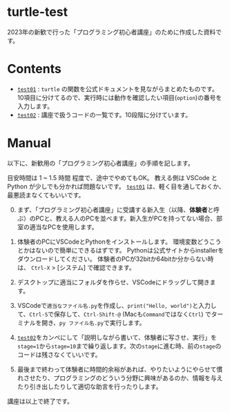 # turtle-test
2023年の新歓で行った「プログラミング初心者講座」のために作成した資料です。

# Contents
- [`test01`](./test01.py) :
`turtle` の関数を公式ドキュメントを見ながらまとめたものです。
10項目に分けてるので、実行時には動作を確認したい項目(`option`)の番号を入力します。
- [`test02`](./test02.py) :
講座で扱うコードの一覧です。10段階に分けています。

# Manual
以下に、新歓用の「プログラミング初心者講座」の手順を記します。

目安時間は 1 ~ 1.5 時間 程度で、途中でやめてもOK。
教える側は VSCode と Python が少しでも分かれば問題ないです。
[`test01`](./test01.py) は、軽く目を通しておくか、最悪読まなくてもいいです。

0. まず、「プログラミング初心者講座」に受講する新入生（以降、**体験者**と呼ぶ）のPCと、教える人のPCを並べます。新入生がPCを持ってない場合、部室の適当なPCを使用します。

1. 体験者のPCにVSCodeとPythonをインストールします。
環境変数どうこうとかはないので簡単にできるはずです。
Pythonは公式サイトからinstallerをダウンロードしてください。
体験者のPCが32bitか64bitか分からない時は、 `Ctrl-X` > \[システム] で確認できます。

2. デスクトップに適当にフォルダを作らせ、VSCodeにドラッグして開きます。

3. VSCodeで`適当なファイル名.py`を作成し、`print("Hello, world")`と入力して、`Ctrl-S`で保存して、`Ctrl-Shift-@` (Macも`Command`ではなく`Ctrl`) でターミナルを開き、`py ファイル名.py`で実行します。

4. [`test02`](./test02.py)をカンペにして「説明しながら書いて、体験者に写させ、実行」を`stage=1`から`stage=10`まで繰り返します。次の`stage`に進む時、前の`stage`のコードは残さなくていいです。

5. 最後まで終わって体験者に時間的余裕があれば、やりたいようにやらせて慣れさせたり、プログラミングのどういう分野に興味があるのか、情報を与えたり引き出したりして適切な助言を行ったりします。

講座は以上で終了です。